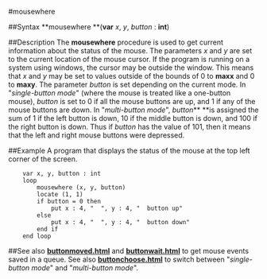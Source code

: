 
#mousewhere

##Syntax
**mousewhere **(**var** *x*, *y*, *button* : **int**)



##Description
The **mousewhere** procedure is used to get current information about the status of the mouse. The parameters *x* and *y* are set to the current location of the mouse cursor. If the program is running on a system using windows, the cursor may be outside the window. This means that *x* and *y* may be set to values outside of the bounds of 0 to **maxx** and 0 to **maxy**.
The parameter *button* is set depending on the current mode. In "*single-button mode*" (where the mouse is treated like a one-button mouse), *button* is set to 0 if all the mouse buttons are up, and 1 if any of the mouse buttons are down. In "*multi-button mode*", *button*** **is assigned the sum of 1 if the left button is down, 10 if the middle button is down, and 100 if the right button is down. Thus if *button* has the value of 101, then it means that the left and right mouse buttons were depressed.



##Example
A program that displays the status of the mouse at the top left corner of the screen.


        var x, y, button : int
        loop
            mousewhere (x, y, button)
            locate (1, 1)
            if button = 0 then
                put x : 4, "  ", y : 4, "  button up"
            else
                put x : 4, "  ", y : 4, "  button down"
            end if
        end loop
##See also
**[buttonmoved.html](buttonmoved)** and **[buttonwait.html](buttonwait)** to get mouse events saved in a queue. See also **[buttonchoose.html](buttonchoose)** to switch between "*single-button mode*" and "*multi-button mode*".


